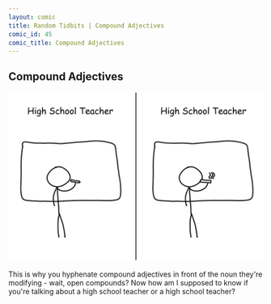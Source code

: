 ```yaml
---
layout: comic
title: Random Tidbits | Compound Adjectives
comic_id: 45
comic_title: Compound Adjectives
---
```


## Compound Adjectives

<img id="img45" src="/assets/images/45.png">

This is why you hyphenate compound adjectives in front of the noun they're modifying - wait, open compounds? Now how am I supposed to know if you're talking about a high school teacher or a high school teacher?
